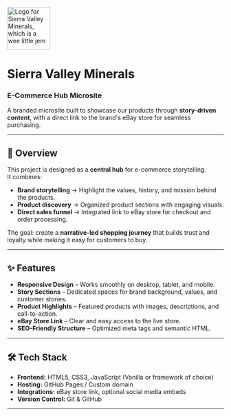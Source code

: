 <img src="images/gallery/crystal_blue.png" alt="Logo for Sierra Valley Minerals, which is a wee little jem" width="100"/> 

# Sierra Valley Minerals

### E-Commerce Hub Microsite

A branded microsite built to showcase our products through **story-driven content**, with a direct link to the brand's eBay store for seamless purchasing.

---

## 📖 Overview

This project is designed as a **central hub** for e-commerce storytelling.  
It combines:

- **Brand storytelling** → Highlight the values, history, and mission behind the products.
- **Product discovery** → Organized product sections with engaging visuals.
- **Direct sales funnel** → Integrated link to eBay store for checkout and order processing.

The goal: create a **narrative-led shopping journey** that builds trust and loyalty while making it easy for customers to buy.

---

## ✨ Features

- **Responsive Design** – Works smoothly on desktop, tablet, and mobile.
- **Story Sections** – Dedicated spaces for brand background, values, and customer stories.
- **Product Highlights** – Featured products with images, descriptions, and call-to-action.
- **eBay Store Link** – Clear and easy access to the live store.
- **SEO-Friendly Structure** – Optimized meta tags and semantic HTML.

---

## 🛠️ Tech Stack

- **Frontend:** HTML5, CSS3, JavaScript (Vanilla or framework of choice)
- **Hosting:** GitHub Pages / Custom domain
- **Integrations:** eBay store link, optional social media embeds
- **Version Control:** Git & GitHub

---
